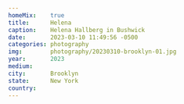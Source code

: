 ```yaml
---
homeMix:	true
title:  	Helena
caption:	Helena Hallberg in Bushwick
date:   	2023-03-10 11:49:56 -0500
categories: photography
img:		photography/20230310-brooklyn-01.jpg
year:		2023
medium:
city:		Brooklyn
state:		New York
country:
---
```

